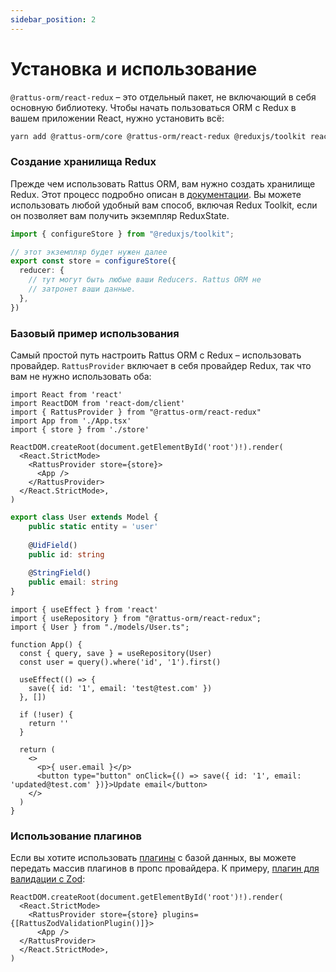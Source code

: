 ```yaml
---
sidebar_position: 2
---
```


# Установка и использование

`@rattus-orm/react-redux` – это отдельный пакет, не включающий в себя основную библиотеку. Чтобы начать
пользоваться ORM с Redux в вашем приложении React, нужно установить всё:
```bash
yarn add @rattus-orm/core @rattus-orm/react-redux @reduxjs/toolkit react-redux
```

### Создание хранилища Redux
Прежде чем использовать Rattus ORM, вам нужно создать хранилище Redux. Этот процесс подробно
описан в [документации](https://redux.js.org/introduction/getting-started). Вы можете использовать
любой удобный вам способ, включая Redux Toolkit, если он позволяет вам получить экземпляр ReduxState.

```typescript
import { configureStore } from "@reduxjs/toolkit";

// этот экземпляр будет нужен далее
export const store = configureStore({
  reducer: {
    // тут могут быть любые ваши Reducers. Rattus ORM не 
    // затронет ваши данные.
  },
})
```

### Базовый пример использования
Самый простой путь настроить Rattus ORM с Redux – использовать провайдер. `RattusProvider` включает 
в себя провайдер Redux, так что вам не нужно использовать оба:

```tsx title="main.tsx"
import React from 'react'
import ReactDOM from 'react-dom/client'
import { RattusProvider } from "@rattus-orm/react-redux"
import App from './App.tsx'
import { store } from './store'

ReactDOM.createRoot(document.getElementById('root')!).render(
  <React.StrictMode>
    <RattusProvider store={store}>
      <App />
    </RattusProvider>
  </React.StrictMode>,
)
```

```typescript title="models/User.ts"
export class User extends Model {
    public static entity = 'user'
    
    @UidField()
    public id: string
    
    @StringField()
    public email: string
}
```

```tsx title="App.tsx"
import { useEffect } from 'react'
import { useRepository } from "@rattus-orm/react-redux";
import { User } from "./models/User.ts";

function App() {
  const { query, save } = useRepository(User)
  const user = query().where('id', '1').first()

  useEffect(() => {
    save({ id: '1', email: 'test@test.com' })
  }, [])

  if (!user) {
    return ''
  }

  return (
    <>
      <p>{ user.email }</p>
      <button type="button" onClick={() => save({ id: '1', email: 'updated@test.com' })}>Update email</button>
    </>
  )
}
```

### Использование плагинов

Если вы хотите использовать [плагины](/docs/docs-core/plugins) с базой
данных, вы можете передать массив плагинов в пропс провайдера. К примеру, [плагин для валидации с Zod](/docs/category/zod-validate):
```tsx
ReactDOM.createRoot(document.getElementById('root')!).render(
  <React.StrictMode>
    <RattusProvider store={store} plugins={[RattusZodValidationPlugin()]}>
      <App />
  </RattusProvider>
  </React.StrictMode>,
)
```
